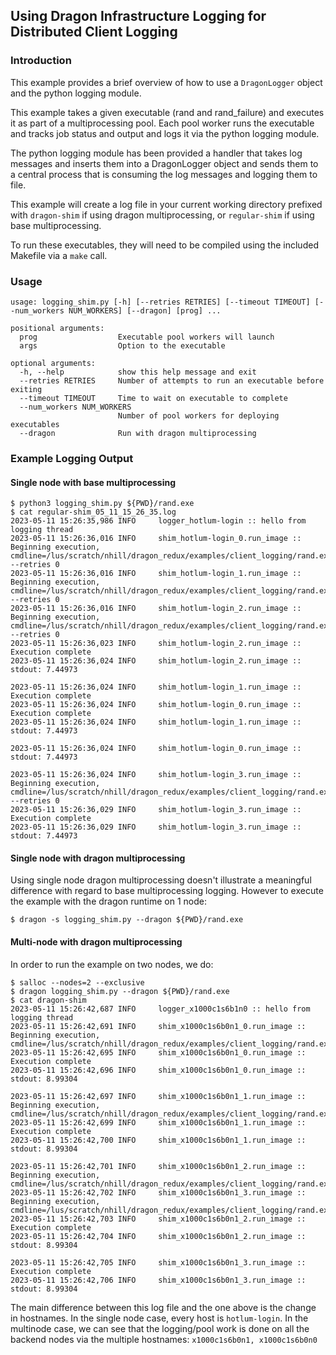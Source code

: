 ## Using Dragon Infrastructure Logging for Distributed Client Logging


### Introduction
This example provides a brief overview
of how to use a `DragonLogger` object and the python logging module.

This example takes a given executable (rand and rand_failure) and executes it as part of a
multiprocessing pool. Each pool worker runs the executable and tracks job status and output
and logs it via the python logging module.

The python logging module has been provided a handler that takes log messages and inserts
them into a DragonLogger object and sends them to a central process that is consuming the
log messages and logging them to file.

This example will create a log file in your current working directory prefixed with `dragon-shim`
if using dragon multiprocessing, or `regular-shim` if using base multiprocessing.

To run these executables, they will need to be compiled using the included Makefile via a `make`
call.

### Usage
```
usage: logging_shim.py [-h] [--retries RETRIES] [--timeout TIMEOUT] [--num_workers NUM_WORKERS] [--dragon] [prog] ...

positional arguments:
  prog                  Executable pool workers will launch
  args                  Option to the executable

optional arguments:
  -h, --help            show this help message and exit
  --retries RETRIES     Number of attempts to run an executable before exiting
  --timeout TIMEOUT     Time to wait on executable to complete
  --num_workers NUM_WORKERS
                        Number of pool workers for deploying executables
  --dragon              Run with dragon multiprocessing
```

### Example Logging Output

#### Single node with base multiprocessing

```
$ python3 logging_shim.py ${PWD}/rand.exe
$ cat regular-shim_05_11_15_26_35.log
2023-05-11 15:26:35,986 INFO     logger_hotlum-login :: hello from logging thread
2023-05-11 15:26:36,016 INFO     shim_hotlum-login_0.run_image :: Beginning execution, cmdline=/lus/scratch/nhill/dragon_redux/examples/client_logging/rand.exe --retries 0
2023-05-11 15:26:36,016 INFO     shim_hotlum-login_1.run_image :: Beginning execution, cmdline=/lus/scratch/nhill/dragon_redux/examples/client_logging/rand.exe --retries 0
2023-05-11 15:26:36,016 INFO     shim_hotlum-login_2.run_image :: Beginning execution, cmdline=/lus/scratch/nhill/dragon_redux/examples/client_logging/rand.exe --retries 0
2023-05-11 15:26:36,023 INFO     shim_hotlum-login_2.run_image :: Execution complete
2023-05-11 15:26:36,024 INFO     shim_hotlum-login_2.run_image :: stdout: 7.44973

2023-05-11 15:26:36,024 INFO     shim_hotlum-login_1.run_image :: Execution complete
2023-05-11 15:26:36,024 INFO     shim_hotlum-login_0.run_image :: Execution complete
2023-05-11 15:26:36,024 INFO     shim_hotlum-login_1.run_image :: stdout: 7.44973

2023-05-11 15:26:36,024 INFO     shim_hotlum-login_0.run_image :: stdout: 7.44973

2023-05-11 15:26:36,024 INFO     shim_hotlum-login_3.run_image :: Beginning execution, cmdline=/lus/scratch/nhill/dragon_redux/examples/client_logging/rand.exe --retries 0
2023-05-11 15:26:36,029 INFO     shim_hotlum-login_3.run_image :: Execution complete
2023-05-11 15:26:36,029 INFO     shim_hotlum-login_3.run_image :: stdout: 7.44973
```

#### Single node with dragon multiprocessing

Using single node dragon multiprocessing doesn't illustrate a meaningful
difference with regard to base multiprocessing logging. However to execute
the example with the dragon runtime on 1 node:

```
$ dragon -s logging_shim.py --dragon ${PWD}/rand.exe
```

#### Multi-node with dragon multiprocessing
In order to run the example on two nodes, we do:

```
$ salloc --nodes=2 --exclusive
$ dragon logging_shim.py --dragon ${PWD}/rand.exe
$ cat dragon-shim
2023-05-11 15:26:42,687 INFO     logger_x1000c1s6b1n0 :: hello from logging thread
2023-05-11 15:26:42,691 INFO     shim_x1000c1s6b0n1_0.run_image :: Beginning execution, cmdline=/lus/scratch/nhill/dragon_redux/examples/client_logging/rand.exe
2023-05-11 15:26:42,695 INFO     shim_x1000c1s6b0n1_0.run_image :: Execution complete
2023-05-11 15:26:42,696 INFO     shim_x1000c1s6b0n1_0.run_image :: stdout: 8.99304

2023-05-11 15:26:42,697 INFO     shim_x1000c1s6b0n1_1.run_image :: Beginning execution, cmdline=/lus/scratch/nhill/dragon_redux/examples/client_logging/rand.exe
2023-05-11 15:26:42,699 INFO     shim_x1000c1s6b0n1_1.run_image :: Execution complete
2023-05-11 15:26:42,700 INFO     shim_x1000c1s6b0n1_1.run_image :: stdout: 8.99304

2023-05-11 15:26:42,701 INFO     shim_x1000c1s6b0n1_2.run_image :: Beginning execution, cmdline=/lus/scratch/nhill/dragon_redux/examples/client_logging/rand.exe
2023-05-11 15:26:42,702 INFO     shim_x1000c1s6b0n1_3.run_image :: Beginning execution, cmdline=/lus/scratch/nhill/dragon_redux/examples/client_logging/rand.exe
2023-05-11 15:26:42,703 INFO     shim_x1000c1s6b0n1_2.run_image :: Execution complete
2023-05-11 15:26:42,704 INFO     shim_x1000c1s6b0n1_2.run_image :: stdout: 8.99304

2023-05-11 15:26:42,705 INFO     shim_x1000c1s6b0n1_3.run_image :: Execution complete
2023-05-11 15:26:42,706 INFO     shim_x1000c1s6b0n1_3.run_image :: stdout: 8.99304
```

The main difference between this log file and the one above is the change in
hostnames. In the single node case, every host is `hotlum-login`. In the
multinode case, we can see that the logging/pool work is done on all the
backend nodes via the multiple hostnames: `x1000c1s6b0n1, x1000c1s6b0n0`
